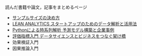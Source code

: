 読んだ書籍や論文，記事をまとめるページ

- [サンプルサイズの決め方](sample_size/home.md)
- [LEAN ANALYTICS スタートアップのためのデータ解析と活用法](lean_analytics/home.md)
- [Pythonによる時系列解析 予測モデル構築と企業事例](py_time_series_analysis/home.md)
- [評価指標入門 データサイエンスとビジネスをつなぐ架け橋](eval_metrics/home.md)
- 効果検証入門
- 因果推論入門
